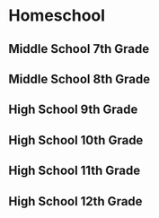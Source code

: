 # Homeschool

## Middle School 7th Grade

## Middle School 8th Grade

## High School 9th Grade

## High School 10th Grade

## High School 11th Grade

## High School 12th Grade
